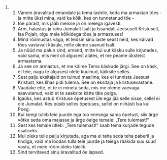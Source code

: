 <ol>
  <li>
    <ol>
      <li>Vanem äravalitud emandale ja tema lastele, keda ma armastan tões - ja mitte üksi mina, vaid ka kõik, kes on tunnetanud tõe -</li>
      <li>tõe pärast, mis jääb meisse ja on meiega igavesti.</li>
      <li>Arm, halastus ja rahu Jumalalt Isalt ja Issandalt Jeesuselt Kristuselt, Isa Pojalt, olgu meie kõikidega tões ja armastuses!</li>
      <li>Mind rõõmustas väga, et leidsin sinu laste seast neid, kes käivad tões vastavalt käsule, mille oleme saanud Isalt.</li>
      <li>Ja nüüd ma palun sind, emand, mitte kui uut käsku sulle kirjutades, vaid sama, mis meil oli algusest alates, et me peame üksteist armastama.</li>
      <li>Ja see on armastus, et me käime Tema käskude järgi. See on käsk, et teie, nagu te algusest olete kuulnud, käiksite selles.</li>
      <li>Sest palju eksitajaid on tulnud maailma, kes ei tunnista Jeesust Kristust, kes lihas pidi tulema. See on eksitaja ja kristusevastane.</li>
      <li>Vaadake ette, et te ei mineta seda, mis me oleme vaevaga saavutanud, vaid et te saaksite kätte täie palga.</li>
      <li>Igaüks, kes astub Kristuse õpetusest üle ega jää selle sisse, sellel ei ole Jumalat. Kes püsib selles õpetuses, sellel on niihästi Isa kui Poeg.</li>
      <li>Kui keegi tuleb teie juurde ega too enesega sama õpetust, siis ärge võtke seda oma majasse ja ärge öelge temale: „Tere tulemast!”</li>
      <li>Sest kes temale ütleb: „Tere tulemast!” saab tema kurjade tegude osaliseks.</li>
      <li>Mul oleks teile palju kirjutada, aga ma ei taha seda teha paberil ja tindiga, vaid ma loodan tulla teie juurde ja teiega rääkida suu suud vastu, et meie rõõm oleks täielik.</li>
      <li>Sind tervitavad sinu äravalitud õe lapsed.</li>
    </ol>
  </li>
</ol>